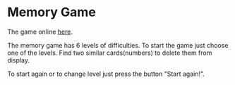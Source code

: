 # Memory Game

The game online [here](https://volodymyrvoronov.github.io/Memory-game/).

The memory game has 6 levels of difficulties.
To start the game just choose one of the levels.
Find two similar cards(numbers) to delete them from display.

To start again or to change level just press the button "Start again!".
